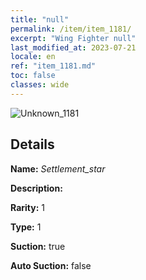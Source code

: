 ```yaml
---
title: "null"
permalink: /item/item_1181/
excerpt: "Wing Fighter null"
last_modified_at: 2023-07-21
locale: en
ref: "item_1181.md"
toc: false
classes: wide
---
```



 ![Unknown_1181](/images/item/Settlement_star_p.png)



## Details

 **Name:** *Settlement_star* 

 **Description:** 

 **Rarity:** 1 

 **Type:** 1 

 **Suction:** true 

 **Auto Suction:** false 


